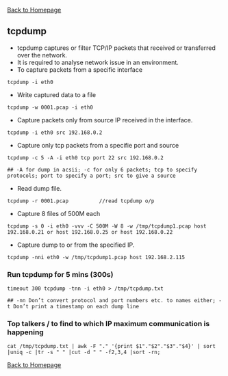 [Back to Homepage](https://linuxcloudadmin.github.io)

## tcpdump
- tcpdump captures or filter TCP/IP packets that received or transferred over the network. 
- It is required to analyse network issue in an environment.
- To capture packets from a specific interface

```
tcpdump -i eth0
```

- Write captured data to a file

```
tcpdump -w 0001.pcap -i eth0
```

- Capture packets only from source IP received in the interface.

```
tcpdump -i eth0 src 192.168.0.2
```

- Capture only tcp packets from a specifie port and source

```
tcpdump -c 5 -A -i eth0 tcp port 22 src 192.168.0.2 

## -A for dump in acsii; -c for only 6 packets; tcp to specify protocols; port to specify a port; src to give a source
```

- Read dump file.

```
tcpdump -r 0001.pcap		  //read tcpdump o/p
```

- Capture 8 files of 500M each

```
tcpdump -s 0 -i eth0 -vvv -C 500M -W 8 -w /tmp/tcpdump1.pcap host 192.168.0.21 or host 192.168.0.25 or host 192.168.0.22
```

- Capture dump to or from the specified IP.

```
tcpdump -nni eth0 -w /tmp/tcpdump1.pcap host 192.168.2.115
```

### Run tcpdump for 5 mins (300s)

```
timeout 300 tcpdump -tnn -i eth0 > /tmp/tcpdump.txt

## -nn Don’t convert protocol and port numbers etc. to names either; -t Don’t print a timestamp on each dump line
```

### Top talkers / to find to which IP maximum communication is happening

```
cat /tmp/tcpdump.txt | awk -F "." '{print $1"."$2"."$3"."$4}' | sort |uniq -c |tr -s " " |cut -d " " -f2,3,4 |sort -rn;
```

[Back to Homepage](https://linuxcloudadmin.github.io)

